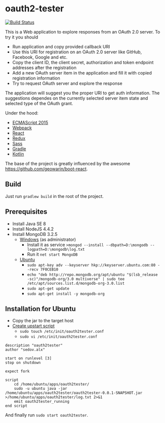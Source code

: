 # oauth2-tester
[![Build Status](https://travis-ci.org/sedovalx/oauth2-tester.svg?branch=master)](https://travis-ci.org/sedovalx/oauth2-tester)

This is a Web application to explore responses from an OAuth 2.0 server. To try it you should 
* Run application and copy provided callback URI
* Use this URI for registration on an OAuth 2.0 server like GitHub, Facebook, Google and etc.
* Copy the client ID, the client secret, authorization and token endpoint addresses after the registration
* Add a new OAuth server item in the application and fill it with copied registration information
* Try to request OAuth server and explore the response

The application will suggest you the proper URI to get auth information. The suggestions dependes on the currently selected server item state and selected type of the OAuth grant. 

Under the hood:
* [ECMAScript 2015](https://babeljs.io/docs/learn-es2015/)
* [Webpack](https://webpack.github.io/)
* [React](https://facebook.github.io/react/)
* [Redux](http://redux.js.org/)
* [Sass](http://sass-lang.com/)
* [Gradle](http://gradle.org/)
* [Kotlin](https://kotlinlang.org/)

The base of the project is greatly influenced by the awesome https://github.com/geowarin/boot-react. 

## Build
Just run `gradlew build` in the root of the project.

## Prerequisites
* Install Java SE 8
* Install NodeJS 4.4.2
* Install MongoDB 3.2.5
    * [Windows](http://stackoverflow.com/questions/2438055/how-to-run-mongodb-as-windows-service) (as administrator)
        * Install it as service `>mongod --install --dbpath=D:\mongodb --logpath=D:\mongodb\log.txt`
        * Run it `net start MongoDB`
    * [Ubuntu](https://www.digitalocean.com/community/tutorials/how-to-install-mongodb-on-ubuntu-14-04)
        * `sudo apt-key adv --keyserver hkp://keyserver.ubuntu.com:80 --recv 7F0CEB10`
        * `echo "deb http://repo.mongodb.org/apt/ubuntu "$(lsb_release -sc)"/mongodb-org/3.0 multiverse" | sudo tee /etc/apt/sources.list.d/mongodb-org-3.0.list`
        * `sudo apt-get update`
        * `sudo apt-get install -y mongodb-org`
        
## Installation for Ubuntu
* Copy the jar to the target host
* [Create upstart script](http://stackoverflow.com/questions/24268890/run-jar-file-as-daemon-on-linux-ubuntu)
    * `sudo touch /etc/init/oauth2tester.conf`
    * `sudo vi /etc/init/oauth2tester.conf`
    
```
description "oauth2tester"
author "sedov.alx"

start on runlevel [3]
stop on shutdown

expect fork

script
	cd /home/ubuntu/apps/oauth2tester/
	sudo -u ubuntu java -jar /home/ubuntu/apps/oauth2tester/oauth2tester-0.0.1-SNAPSHOT.jar >/home/ubuntu/apps/oauth2tester/log.txt 2>&1
	emit oauth2tester_running
end script
```

And finally run `sudo start oauth2tester`. 
